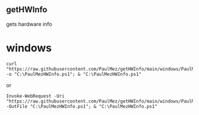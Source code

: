 ## getHWInfo
gets hardware info

# windows
```
curl "https://raw.githubusercontent.com/PaulMez/getHWInfo/main/windows/PaulMezHWInfo.ps1" -o "C:\PaulMezHWInfo.ps1"; & "C:\PaulMezHWInfo.ps1"
```
or
```
Invoke-WebRequest -Uri "https://raw.githubusercontent.com/PaulMez/getHWInfo/main/windows/PaulMezHWInfo.ps1" -OutFile "C:\PaulMezHWInfo.ps1"; & "C:\PaulMezHWInfo.ps1"
```
